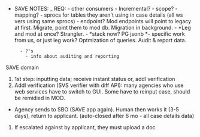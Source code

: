 - SAVE NOTES:
        _ REQ:
          - other consumers
        - Incremental?
        - scope?
            - mapping? - sprocs for tables they aren't using in case details (all ws vers using same sprocs)
            - endpoint? Mod endpoints will point to legacy at first. Migrate, point them to mod db. Migration in background.
            - *Leg and mod at once? Strangler.
        - *stack now? PG jsonb
        *- specific work from us, or just leg work? Optmization of queries. Audit & report data.
        
        - ?'s
          - info about auditing and reporting


SAVE domain

1. 1st step: inputting data; receive instant status or, addl verification
1. Addl verification (SVS verifier with diff API): many agencies who use web services have to switch to GUI. Some have to reinput case, should be remidied in MOD.
  - Agency sends to SBO (SAVE app again). Human then works it (3-5 days), return to applicant. (auto-closed after 6 mo - all case details data)
1. If escalated against by applicant, they must upload a doc